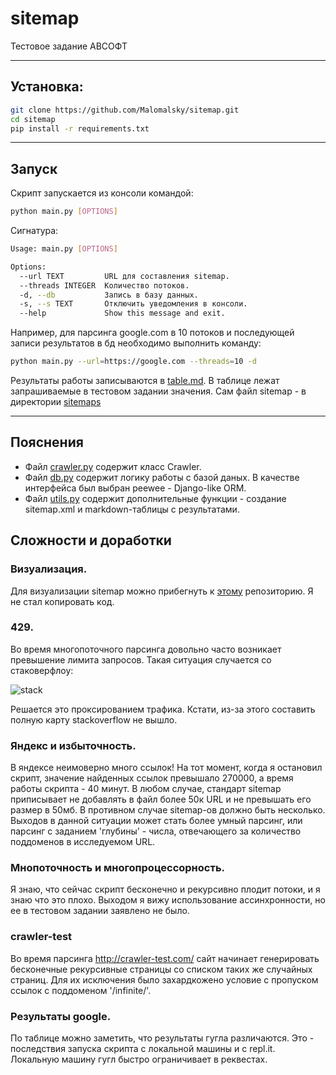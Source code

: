 # sitemap
Тестовое задание АВСОФТ

--- 

## Установка: 

```bash
git clone https://github.com/Malomalsky/sitemap.git
cd sitemap
pip install -r requirements.txt
```

--- 
## Запуск
Скрипт запускается из консоли командой:

```bash
python main.py [OPTIONS]
```

Сигнатура: 

```bash
Usage: main.py [OPTIONS]

Options:
  --url TEXT         URL для составления sitemap.
  --threads INTEGER  Количество потоков.
  -d, --db           Запись в базу данных.
  -s, --s TEXT       Отключить уведомления в консоли.
  --help             Show this message and exit.
```

Например, для парсинга google.com в 10 потоков и последующей записи результатов в бд необходимо выполнить команду: 

```bash
python main.py --url=https://google.com --threads=10 -d
```

Результаты работы записываются в [table.md](https://github.com/Malomalsky/sitemap/blob/master/table.md). В таблице лежат запрашиваемые в тестовом задании значения. 
Сам файл sitemap - в директории [sitemaps](https://github.com/Malomalsky/sitemap/tree/master/sitemaps)

--- 
## Пояснения 

* Файл [crawler.py](https://github.com/Malomalsky/sitemap/blob/master/crawler.py) содержит класс Crawler. 
* Файл [db.py](https://github.com/Malomalsky/sitemap/blob/master/db.py) содержит логику работы с базой даных. В качестве интерфейса был выбран peewee - Django-like ORM.
* Файл [utils.py](https://github.com/Malomalsky/sitemap/blob/master/utils.py) содержит дополнительные функции - создание sitemap.xml и markdown-таблицы с результатами. 

## Сложности и доработки

### Визуализация. 

Для визуализации sitemap можно прибегнуть к [этому](https://github.com/Ayima/sitemap-visualization-tool) репозиторию. Я не стал копировать код. 

### 429.
Во время многопоточного парсинга довольно часто возникает превышение лимита запросов. Такая ситуация случается со стаковерфлоу: 

![stack](https://raw.githubusercontent.com/Malomalsky/knowledge_base/master/g-book/stackoverflow.PNG?token=AGSNIZ6YTM6FF3VP7RTSGITAHDECI)

Решается это проксированием трафика. 
Кстати, из-за этого составить полную карту stackoverflow не вышло. 

### Яндекс и избыточность. 
В яндексе неимоверно много ссылок! На тот момент, когда я остановил скрипт, значение найденных ссылок превышало 270000, а время работы скрипта - 40 минут. 
В любом случае, стандарт sitemap приписывает не добавлять в файл более 50к URL и не превышать его размер в 50мб. В противном случае sitemap-ов должно быть несколько. 
Выходов в данной ситуации может стать более умный парсинг, или парсинг с заданием 'глубины' - числа, отвечающего за количество поддоменов в исследуемом URL. 

### Мнопоточность и многопроцессорность. 
Я знаю, что сейчас скрипт бесконечно и рекурсивно плодит потоки, и я знаю что это плохо. Выходом я вижу использование ассинхронности, но ее в тестовом задании заявлено не было. 

### crawler-test
Во время парсинга http://crawler-test.com/ сайт начинает генерировать бесконечные рекурсивные страницы со списком таких же случайных страниц. Для их исключения было захардкожено условие с пропуском ссылок с поддоменом '/infinite/'.  

### Результаты google. 
По таблице можно заметить, что результаты гугла различаются. Это - последствия запуска скрипта с локальной машины и с repl.it. Локальную машину гугл быстро ограничивает в реквестах. 
